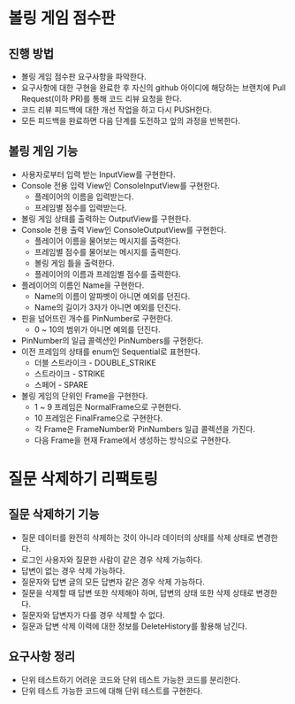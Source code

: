# 볼링 게임 점수판
## 진행 방법
* 볼링 게임 점수판 요구사항을 파악한다.
* 요구사항에 대한 구현을 완료한 후 자신의 github 아이디에 해당하는 브랜치에 Pull Request(이하 PR)를 통해 코드 리뷰 요청을 한다.
* 코드 리뷰 피드백에 대한 개선 작업을 하고 다시 PUSH한다.
* 모든 피드백을 완료하면 다음 단계를 도전하고 앞의 과정을 반복한다.

## 볼링 게임 기능
* 사용자로부터 입력 받는 InputView를 구현한다.
* Console 전용 입력 View인 ConsoleInputView를 구현한다.
  * 플레이어의 이름을 입력받는다.
  * 프레임별 점수를 입력받는다.
* 볼링 게임 상태를 출력하는 OutputView를 구현한다.
* Console 전용 출력 View인 ConsoleOutputView를 구현한다.
  * 플레이어 이름을 물어보는 메시지를 출력한다.
  * 프레임별 점수를 물어보는 메시지를 출력한다.
  * 볼링 게임 틀을 출력한다.
  * 플레이어의 이름과 프레임별 점수를 출력한다.
* 플레이어의 이름인 Name을 구현한다.
  * Name의 이름이 알파벳이 아니면 예외를 던진다.
  * Name의 길이가 3자가 아니면 예외를 던진다.
* 핀을 넘어뜨린 개수를 PinNumber로 구현한다.
  * 0 ~ 10의 범위가 아니면 예외를 던진다.
* PinNumber의 일급 콜렉션인 PinNumbers를 구현한다.
* 이전 프레임의 상태를 enum인 Sequential로 표현한다.
  * 더블 스트라이크 - DOUBLE_STRIKE
  * 스트라이크 - STRIKE
  * 스페어 - SPARE
* 볼링 게임의 단위인 Frame을 구현한다.
  * 1 ~ 9 프레임은 NormalFrame으로 구현한다.
  * 10 프레임은 FinalFrame으로 구현한다.
  * 각 Frame은 FrameNumber와 PinNumbers 일급 콜렉션을 가진다.
  * 다음 Frame을 현재 Frame에서 생성하는 방식으로 구현한다.

# 질문 삭제하기 리팩토링
## 질문 삭제하기 기능
* 질문 데이터를 완전히 삭제하는 것이 아니라 데이터의 상태를 삭제 상태로 변경한다.
* 로그인 사용자와 질문한 사람이 같은 경우 삭제 가능하다.
* 답변이 없는 경우 삭제 가능하다.
* 질문자와 답변 글의 모든 답변자 같은 경우 삭제 가능하다.
* 질문을 삭제할 때 답변 또한 삭제해야 하며, 답변의 상태 또한 삭제 상태로 변경한다.
* 질문자와 답변자가 다를 경우 삭제할 수 없다.
* 질문과 답변 삭제 이력에 대한 정보를 DeleteHistory를 활용해 남긴다.
## 요구사항 정리
* 단위 테스트하기 어려운 코드와 단위 테스트 가능한 코드를 분리한다.
* 단위 테스트 가능한 코드에 대해 단위 테스트를 구현한다.